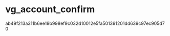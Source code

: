 vg_account_confirm
==================
ab49f213a311b6ee19b998ef9c032d10012e5fa501391201dd639c97ec905d70
